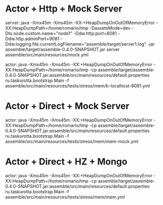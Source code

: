 # Actor + Http + Mock Server

server:
        java -Xmx45m -Xms45m -XX:+HeapDumpOnOutOfMemoryError -XX:HeapDumpPath=/home/romario/tmp -DassetsMode=dev -Dts.node.custom.name="node1" -Ddw.http.port=8081 -Ddw.http.adminPort=9081 -Ddw.logging.file.currentLogFilename="assemble/target/server1.log" -jar assemble/target/assemble-0.4.0-SNAPSHOT.jar server assemble/src/main/resources/mock.yml

actor:
        java -Xmx45m -Xms45m -XX:+HeapDumpOnOutOfMemoryError -XX:HeapDumpPath=/home/romario/tmp -cp assemble/target/assemble-0.4.0-SNAPSHOT.jar:assemble/src/main/resources/default.properties ru.taskurotta.bootstrap.Main -f assemble/src/main/resources/tests/stress/mem/b-localhost-8081.yml


# Actor + Direct + Mock Server

actor:
        java -Xmx45m -Xms45m -XX:+HeapDumpOnOutOfMemoryError -XX:HeapDumpPath=/home/romario/tmp -cp assemble/target/assemble-0.4.0-SNAPSHOT.jar:assemble/src/main/resources/default.properties ru.taskurotta.bootstrap.Main -f assemble/src/main/resources/tests/stress/mem/mem-mock.yml

# Actor + Direct + HZ + Mongo

actor:
        java -Xmx45m -Xms45m -XX:+HeapDumpOnOutOfMemoryError -XX:HeapDumpPath=/home/romario/tmp -cp assemble/target/assemble-0.4.0-SNAPSHOT.jar:assemble/src/main/resources/default.properties ru.taskurotta.bootstrap.Main -f assemble/src/main/resources/tests/stress/mem/mem.yml